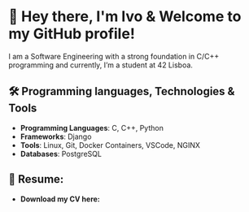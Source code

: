 # 👋 Hey there, I'm Ivo & Welcome to my GitHub profile!
I am a Software Engineering with a strong foundation in C/C++ programming and currently, I’m a student at 42 Lisboa.
## 🛠️ Programming languages, Technologies & Tools
- **Programming Languages**: C, C++, Python
- **Frameworks**: Django
- **Tools**: Linux, Git, Docker Containers, VSCode, NGINX
- **Databases**: PostgreSQL

## 📃 Resume:
- **Download my CV here:**


